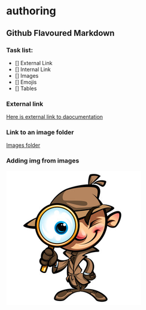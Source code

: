 # authoring
## Github Flavoured Markdown
### Task list:
- [] External Link
- [] Internal Link
- [] Images
- [] Emojis
- [] Tables
  
### External link
[Here is external link to daocumentation](https://www.wikipedia.org/)

### Link to an image folder
[Images folder](./img)

### Adding img from images
![adding img from the images](./img/detective.jpg)



